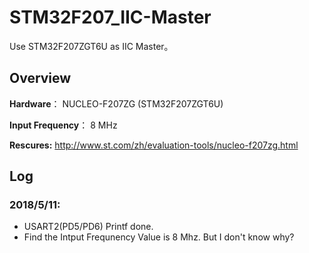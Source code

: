 
# STM32F207_IIC-Master
Use STM32F207ZGT6U as IIC Master。

## Overview
**Hardware**： NUCLEO-F207ZG (STM32F207ZGT6U)

**Input Frequency**： 8 MHz

**Rescures:** http://www.st.com/zh/evaluation-tools/nucleo-f207zg.html

## Log
### 2018/5/11:
- USART2(PD5/PD6) Printf done.
- Find the Intput Frequnency Value is 8 Mhz. But I don't know why?